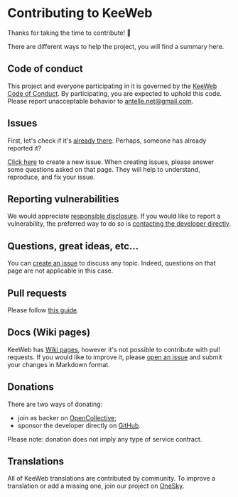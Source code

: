 # Contributing to KeeWeb

Thanks for taking the time to contribute! :gift:

There are different ways to help the project, you will find a summary here.

## Code of conduct

This project and everyone participating in it is governed by the [KeeWeb Code of Conduct](https://github.com/keeweb/keeweb/blob/master/.github/CODE_OF_CONDUCT.md#readme). 
By participating, you are expected to uphold this code. Please report unacceptable behavior to antelle.net@gmail.com.

## Issues

First, let's check if it's [already there](https://github.com/keeweb/keeweb/issues).
Perhaps, someone has already reported it?

[Click here](https://github.com/keeweb/keeweb/issues/new/choose) to create a new issue.
When creating issues, please answer some questions asked on that page.
They will help to understand, reproduce, and fix your issue.

## Reporting vulnerabilities

We would appreciate [responsible disclosure](https://en.wikipedia.org/wiki/Responsible_disclosure).
If you would like to report a vulnerability, the preferred way to do so is [contacting the developer directly](antelle.net@gmail.com).

## Questions, great ideas, etc...

You can [create an issue](https://github.com/keeweb/keeweb/issues/new/choose) to discuss any topic.
Indeed, questions on that page are not applicable in this case.

## Pull requests

Please follow [this guide](https://github.com/keeweb/keeweb/blob/master/.github/PULL_REQUEST_TEMPLATE.md#readme).

## Docs (Wiki pages)

KeeWeb has [Wiki pages](https://github.com/keeweb/keeweb/wiki), however it's not possible to contribute with pull requests.
If you would like to improve it, please [open an issue](https://github.com/keeweb/keeweb/issues/new/choose) and submit your changes in Markdown format.

## Donations

There are two ways of donating:  
- join as backer on [OpenCollective](https://opencollective.com/keeweb#support);
- sponsor the developer directly on [GitHub](https://github.com/sponsors/antelle).

Please note: donation does not imply any type of service contract.  

## Translations

All of KeeWeb translations are contributed by community. To improve a translation or add a missing one,
join our project on [OneSky](https://keeweb.oneskyapp.com).
